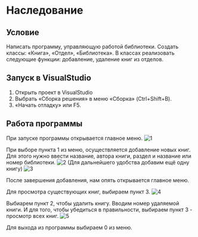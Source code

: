 # Наследование
## Условие
Написать программу, управляющую работой библиотеки. Создать классы: «Книга», «Отдел», «Библиотека». В классах реализовать следующие функции: добавление, удаление книг из отделов.

## Запуск в VisualStudio
1. Открыть  проект в VisualStudio
2. Выбрать «Сборка решения» в меню «Сборка» (Ctrl+Shift+B).
3. «Начать отладку» или F5.
 
## Работа программы
При запуске программы открывается главное меню.
![1](https://user-images.githubusercontent.com/75143897/100548770-af680f80-327f-11eb-9196-432e0f7df41b.jpg)

При выборе пункта 1 из меню, осуществляется добавление новых книг.
Для этого нужно ввести название, автора книги, раздел и название или номер библиотеки.
![2](https://user-images.githubusercontent.com/75143897/100548987-4c777800-3281-11eb-9e1a-9da6b0f15748.jpg)
(Для дальнейшего удобства добавим ещё одну книгу)
![3](https://user-images.githubusercontent.com/75143897/100549138-3ddd9080-3282-11eb-9b6b-4afda31dd446.jpg)

После завершения добавления, нам опять открывается главное меню.

Для просмотра существующих книг, выбираем пункт 3.
![4](https://user-images.githubusercontent.com/75143897/100549207-a167be00-3282-11eb-9201-4ceee9dd6b23.jpg)

Выбиарем пункт 2, чтобы удалить книгу. Вводим номер удаляемой книги. И для того, чтобы убедиться в правильности, выбираем пункт 3 - просмотр всех книг.
![5](https://user-images.githubusercontent.com/75143897/100549349-88134180-3283-11eb-91d3-dec9a86a1510.jpg)

Для выхода из программы выбираем 0 из меню.
